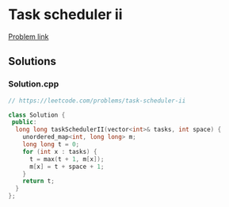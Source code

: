 # Task scheduler ii

[Problem link](https://leetcode.com/problems/task-scheduler-ii)

## Solutions


### Solution.cpp
```cpp
// https://leetcode.com/problems/task-scheduler-ii

class Solution {
 public:
  long long taskSchedulerII(vector<int>& tasks, int space) {
    unordered_map<int, long long> m;
    long long t = 0;
    for (int x : tasks) {
      t = max(t + 1, m[x]);
      m[x] = t + space + 1;
    }
    return t;
  }
};
```